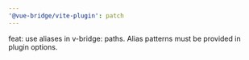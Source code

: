 ```yaml
---
'@vue-bridge/vite-plugin': patch
---
```


feat: use aliases in v-bridge: paths. Alias patterns must be provided in plugin options.
